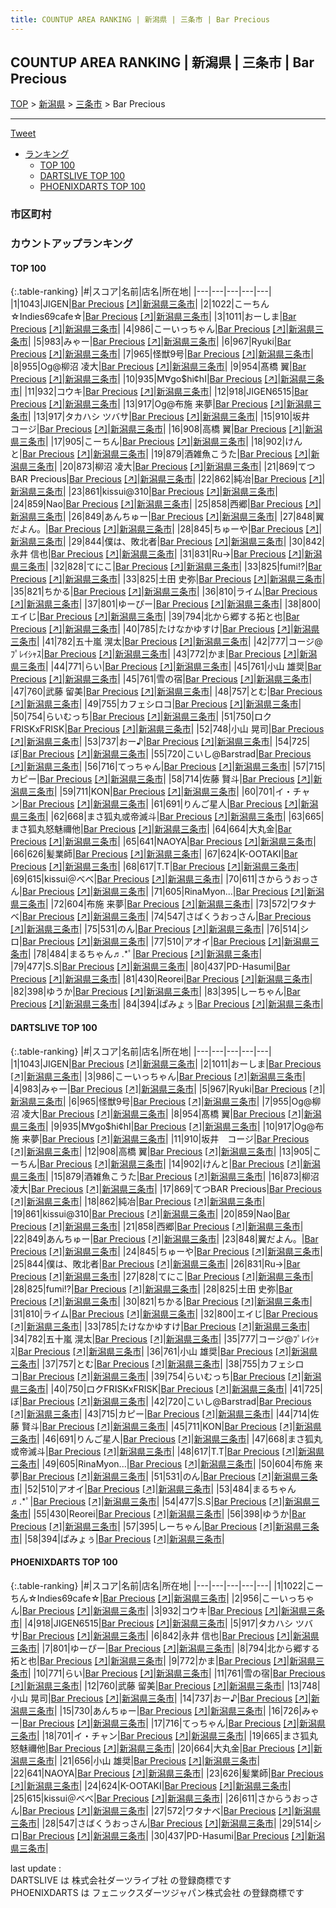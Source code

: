 ```yaml
---
title: COUNTUP AREA RANKING | 新潟県 | 三条市 | Bar Precious
---
```

## COUNTUP AREA RANKING | 新潟県 | 三条市 | Bar Precious

[TOP](/darts/rank/) > [新潟県](/darts/rank/新潟県/) > [三条市](/darts/rank/新潟県/三条市/) > Bar Precious

___

<a href="https://twitter.com/share?ref_src=twsrc%5Etfw" data-text="COUNTUP AREA RANKING | 新潟県三条市Bar Precious" class="twitter-share-button" data-hashtags="DARTSLIVE,PHOENIXDARTS,darts,ダーツ" data-show-count="false">Tweet</a>

* [ランキング](#カウントアップランキング)
    * [TOP 100](#top-100)
    * [DARTSLIVE TOP 100](#dartslive-top-100)
    * [PHOENIXDARTS TOP 100](#phoenixdarts-top-100)

### 市区町村

<ul>

</ul>

### カウントアップランキング

#### TOP 100



{:.table-ranking}
|#|スコア|名前|店名|所在地|
|---|---|---|---|---|
|1|1043|<span class="rank-name-dl">JIGEN</span>|<a href="/darts/rank/shops/1e6b04df71c4fd3af454cb89828a1cfe.html">Bar Precious</a> <a href="https://search.dartslive.com/jp/shop/1e6b04df71c4fd3af454cb89828a1cfe">[↗]</a>|<a href="/darts/rank/新潟県/三条市">新潟県三条市</a>|
|2|1022|<span class="rank-name-pd">こーちん☆Indies69cafe☆</span>|<a href="/darts/rank/shops/96193.html">Bar Precious</a> <a href="https://vs.phoenixdarts.com/jp/shop/shopDetailInfo/s_96193?s_seq=96193">[↗]</a>|<a href="/darts/rank/新潟県/三条市">新潟県三条市</a>|
|3|1011|<span class="rank-name-dl">おーしま</span>|<a href="/darts/rank/shops/1e6b04df71c4fd3af454cb89828a1cfe.html">Bar Precious</a> <a href="https://search.dartslive.com/jp/shop/1e6b04df71c4fd3af454cb89828a1cfe">[↗]</a>|<a href="/darts/rank/新潟県/三条市">新潟県三条市</a>|
|4|986|<span class="rank-name-dl">こーいっちゃん</span>|<a href="/darts/rank/shops/1e6b04df71c4fd3af454cb89828a1cfe.html">Bar Precious</a> <a href="https://search.dartslive.com/jp/shop/1e6b04df71c4fd3af454cb89828a1cfe">[↗]</a>|<a href="/darts/rank/新潟県/三条市">新潟県三条市</a>|
|5|983|<span class="rank-name-dl">みゃー</span>|<a href="/darts/rank/shops/1e6b04df71c4fd3af454cb89828a1cfe.html">Bar Precious</a> <a href="https://search.dartslive.com/jp/shop/1e6b04df71c4fd3af454cb89828a1cfe">[↗]</a>|<a href="/darts/rank/新潟県/三条市">新潟県三条市</a>|
|6|967|<span class="rank-name-dl">Ryuki</span>|<a href="/darts/rank/shops/1e6b04df71c4fd3af454cb89828a1cfe.html">Bar Precious</a> <a href="https://search.dartslive.com/jp/shop/1e6b04df71c4fd3af454cb89828a1cfe">[↗]</a>|<a href="/darts/rank/新潟県/三条市">新潟県三条市</a>|
|7|965|<span class="rank-name-dl">怪獣9号</span>|<a href="/darts/rank/shops/1e6b04df71c4fd3af454cb89828a1cfe.html">Bar Precious</a> <a href="https://search.dartslive.com/jp/shop/1e6b04df71c4fd3af454cb89828a1cfe">[↗]</a>|<a href="/darts/rank/新潟県/三条市">新潟県三条市</a>|
|8|955|<span class="rank-name-dl">Og@柳沼 凌大</span>|<a href="/darts/rank/shops/1e6b04df71c4fd3af454cb89828a1cfe.html">Bar Precious</a> <a href="https://search.dartslive.com/jp/shop/1e6b04df71c4fd3af454cb89828a1cfe">[↗]</a>|<a href="/darts/rank/新潟県/三条市">新潟県三条市</a>|
|9|954|<span class="rank-name-dl">髙橋 翼</span>|<a href="/darts/rank/shops/1e6b04df71c4fd3af454cb89828a1cfe.html">Bar Precious</a> <a href="https://search.dartslive.com/jp/shop/1e6b04df71c4fd3af454cb89828a1cfe">[↗]</a>|<a href="/darts/rank/新潟県/三条市">新潟県三条市</a>|
|10|935|<span class="rank-name-dl">M∀go$hi¢hI</span>|<a href="/darts/rank/shops/1e6b04df71c4fd3af454cb89828a1cfe.html">Bar Precious</a> <a href="https://search.dartslive.com/jp/shop/1e6b04df71c4fd3af454cb89828a1cfe">[↗]</a>|<a href="/darts/rank/新潟県/三条市">新潟県三条市</a>|
|11|932|<span class="rank-name-pd">コウキ</span>|<a href="/darts/rank/shops/96193.html">Bar Precious</a> <a href="https://vs.phoenixdarts.com/jp/shop/shopDetailInfo/s_96193?s_seq=96193">[↗]</a>|<a href="/darts/rank/新潟県/三条市">新潟県三条市</a>|
|12|918|<span class="rank-name-pd">JIGEN6515</span>|<a href="/darts/rank/shops/96193.html">Bar Precious</a> <a href="https://vs.phoenixdarts.com/jp/shop/shopDetailInfo/s_96193?s_seq=96193">[↗]</a>|<a href="/darts/rank/新潟県/三条市">新潟県三条市</a>|
|13|917|<span class="rank-name-dl">Og@布施 来夢</span>|<a href="/darts/rank/shops/1e6b04df71c4fd3af454cb89828a1cfe.html">Bar Precious</a> <a href="https://search.dartslive.com/jp/shop/1e6b04df71c4fd3af454cb89828a1cfe">[↗]</a>|<a href="/darts/rank/新潟県/三条市">新潟県三条市</a>|
|13|917|<span class="rank-name-pd">タカハシ ツバサ</span>|<a href="/darts/rank/shops/96193.html">Bar Precious</a> <a href="https://vs.phoenixdarts.com/jp/shop/shopDetailInfo/s_96193?s_seq=96193">[↗]</a>|<a href="/darts/rank/新潟県/三条市">新潟県三条市</a>|
|15|910|<span class="rank-name-dl">坂井　コージ</span>|<a href="/darts/rank/shops/1e6b04df71c4fd3af454cb89828a1cfe.html">Bar Precious</a> <a href="https://search.dartslive.com/jp/shop/1e6b04df71c4fd3af454cb89828a1cfe">[↗]</a>|<a href="/darts/rank/新潟県/三条市">新潟県三条市</a>|
|16|908|<span class="rank-name-dl">高橋 翼</span>|<a href="/darts/rank/shops/1e6b04df71c4fd3af454cb89828a1cfe.html">Bar Precious</a> <a href="https://search.dartslive.com/jp/shop/1e6b04df71c4fd3af454cb89828a1cfe">[↗]</a>|<a href="/darts/rank/新潟県/三条市">新潟県三条市</a>|
|17|905|<span class="rank-name-dl">こーちん</span>|<a href="/darts/rank/shops/1e6b04df71c4fd3af454cb89828a1cfe.html">Bar Precious</a> <a href="https://search.dartslive.com/jp/shop/1e6b04df71c4fd3af454cb89828a1cfe">[↗]</a>|<a href="/darts/rank/新潟県/三条市">新潟県三条市</a>|
|18|902|<span class="rank-name-dl">けんと</span>|<a href="/darts/rank/shops/1e6b04df71c4fd3af454cb89828a1cfe.html">Bar Precious</a> <a href="https://search.dartslive.com/jp/shop/1e6b04df71c4fd3af454cb89828a1cfe">[↗]</a>|<a href="/darts/rank/新潟県/三条市">新潟県三条市</a>|
|19|879|<span class="rank-name-dl">酒雑魚こうた</span>|<a href="/darts/rank/shops/1e6b04df71c4fd3af454cb89828a1cfe.html">Bar Precious</a> <a href="https://search.dartslive.com/jp/shop/1e6b04df71c4fd3af454cb89828a1cfe">[↗]</a>|<a href="/darts/rank/新潟県/三条市">新潟県三条市</a>|
|20|873|<span class="rank-name-dl">柳沼 凌大</span>|<a href="/darts/rank/shops/1e6b04df71c4fd3af454cb89828a1cfe.html">Bar Precious</a> <a href="https://search.dartslive.com/jp/shop/1e6b04df71c4fd3af454cb89828a1cfe">[↗]</a>|<a href="/darts/rank/新潟県/三条市">新潟県三条市</a>|
|21|869|<span class="rank-name-dl">てつBAR Precious</span>|<a href="/darts/rank/shops/1e6b04df71c4fd3af454cb89828a1cfe.html">Bar Precious</a> <a href="https://search.dartslive.com/jp/shop/1e6b04df71c4fd3af454cb89828a1cfe">[↗]</a>|<a href="/darts/rank/新潟県/三条市">新潟県三条市</a>|
|22|862|<span class="rank-name-dl">純冶</span>|<a href="/darts/rank/shops/1e6b04df71c4fd3af454cb89828a1cfe.html">Bar Precious</a> <a href="https://search.dartslive.com/jp/shop/1e6b04df71c4fd3af454cb89828a1cfe">[↗]</a>|<a href="/darts/rank/新潟県/三条市">新潟県三条市</a>|
|23|861|<span class="rank-name-dl">kissui@310</span>|<a href="/darts/rank/shops/1e6b04df71c4fd3af454cb89828a1cfe.html">Bar Precious</a> <a href="https://search.dartslive.com/jp/shop/1e6b04df71c4fd3af454cb89828a1cfe">[↗]</a>|<a href="/darts/rank/新潟県/三条市">新潟県三条市</a>|
|24|859|<span class="rank-name-dl">Nao</span>|<a href="/darts/rank/shops/1e6b04df71c4fd3af454cb89828a1cfe.html">Bar Precious</a> <a href="https://search.dartslive.com/jp/shop/1e6b04df71c4fd3af454cb89828a1cfe">[↗]</a>|<a href="/darts/rank/新潟県/三条市">新潟県三条市</a>|
|25|858|<span class="rank-name-dl">西郷</span>|<a href="/darts/rank/shops/1e6b04df71c4fd3af454cb89828a1cfe.html">Bar Precious</a> <a href="https://search.dartslive.com/jp/shop/1e6b04df71c4fd3af454cb89828a1cfe">[↗]</a>|<a href="/darts/rank/新潟県/三条市">新潟県三条市</a>|
|26|849|<span class="rank-name-dl">あんちゅー</span>|<a href="/darts/rank/shops/1e6b04df71c4fd3af454cb89828a1cfe.html">Bar Precious</a> <a href="https://search.dartslive.com/jp/shop/1e6b04df71c4fd3af454cb89828a1cfe">[↗]</a>|<a href="/darts/rank/新潟県/三条市">新潟県三条市</a>|
|27|848|<span class="rank-name-dl">翼だよん。</span>|<a href="/darts/rank/shops/1e6b04df71c4fd3af454cb89828a1cfe.html">Bar Precious</a> <a href="https://search.dartslive.com/jp/shop/1e6b04df71c4fd3af454cb89828a1cfe">[↗]</a>|<a href="/darts/rank/新潟県/三条市">新潟県三条市</a>|
|28|845|<span class="rank-name-dl">ちゅーや</span>|<a href="/darts/rank/shops/1e6b04df71c4fd3af454cb89828a1cfe.html">Bar Precious</a> <a href="https://search.dartslive.com/jp/shop/1e6b04df71c4fd3af454cb89828a1cfe">[↗]</a>|<a href="/darts/rank/新潟県/三条市">新潟県三条市</a>|
|29|844|<span class="rank-name-dl">僕は、敗北者</span>|<a href="/darts/rank/shops/1e6b04df71c4fd3af454cb89828a1cfe.html">Bar Precious</a> <a href="https://search.dartslive.com/jp/shop/1e6b04df71c4fd3af454cb89828a1cfe">[↗]</a>|<a href="/darts/rank/新潟県/三条市">新潟県三条市</a>|
|30|842|<span class="rank-name-pd"><span class="pro-icon-pd"></span>永井 信也</span>|<a href="/darts/rank/shops/96193.html">Bar Precious</a> <a href="https://vs.phoenixdarts.com/jp/shop/shopDetailInfo/s_96193?s_seq=96193">[↗]</a>|<a href="/darts/rank/新潟県/三条市">新潟県三条市</a>|
|31|831|<span class="rank-name-dl">Ru→</span>|<a href="/darts/rank/shops/1e6b04df71c4fd3af454cb89828a1cfe.html">Bar Precious</a> <a href="https://search.dartslive.com/jp/shop/1e6b04df71c4fd3af454cb89828a1cfe">[↗]</a>|<a href="/darts/rank/新潟県/三条市">新潟県三条市</a>|
|32|828|<span class="rank-name-dl">てにこ</span>|<a href="/darts/rank/shops/1e6b04df71c4fd3af454cb89828a1cfe.html">Bar Precious</a> <a href="https://search.dartslive.com/jp/shop/1e6b04df71c4fd3af454cb89828a1cfe">[↗]</a>|<a href="/darts/rank/新潟県/三条市">新潟県三条市</a>|
|33|825|<span class="rank-name-dl">fumi!?</span>|<a href="/darts/rank/shops/1e6b04df71c4fd3af454cb89828a1cfe.html">Bar Precious</a> <a href="https://search.dartslive.com/jp/shop/1e6b04df71c4fd3af454cb89828a1cfe">[↗]</a>|<a href="/darts/rank/新潟県/三条市">新潟県三条市</a>|
|33|825|<span class="rank-name-dl">土田 史弥</span>|<a href="/darts/rank/shops/1e6b04df71c4fd3af454cb89828a1cfe.html">Bar Precious</a> <a href="https://search.dartslive.com/jp/shop/1e6b04df71c4fd3af454cb89828a1cfe">[↗]</a>|<a href="/darts/rank/新潟県/三条市">新潟県三条市</a>|
|35|821|<span class="rank-name-dl">ちかる</span>|<a href="/darts/rank/shops/1e6b04df71c4fd3af454cb89828a1cfe.html">Bar Precious</a> <a href="https://search.dartslive.com/jp/shop/1e6b04df71c4fd3af454cb89828a1cfe">[↗]</a>|<a href="/darts/rank/新潟県/三条市">新潟県三条市</a>|
|36|810|<span class="rank-name-dl">ライム</span>|<a href="/darts/rank/shops/1e6b04df71c4fd3af454cb89828a1cfe.html">Bar Precious</a> <a href="https://search.dartslive.com/jp/shop/1e6b04df71c4fd3af454cb89828a1cfe">[↗]</a>|<a href="/darts/rank/新潟県/三条市">新潟県三条市</a>|
|37|801|<span class="rank-name-pd">ゆーぴー</span>|<a href="/darts/rank/shops/96193.html">Bar Precious</a> <a href="https://vs.phoenixdarts.com/jp/shop/shopDetailInfo/s_96193?s_seq=96193">[↗]</a>|<a href="/darts/rank/新潟県/三条市">新潟県三条市</a>|
|38|800|<span class="rank-name-dl">エイじ</span>|<a href="/darts/rank/shops/1e6b04df71c4fd3af454cb89828a1cfe.html">Bar Precious</a> <a href="https://search.dartslive.com/jp/shop/1e6b04df71c4fd3af454cb89828a1cfe">[↗]</a>|<a href="/darts/rank/新潟県/三条市">新潟県三条市</a>|
|39|794|<span class="rank-name-pd">北から郷する拓と也</span>|<a href="/darts/rank/shops/96193.html">Bar Precious</a> <a href="https://vs.phoenixdarts.com/jp/shop/shopDetailInfo/s_96193?s_seq=96193">[↗]</a>|<a href="/darts/rank/新潟県/三条市">新潟県三条市</a>|
|40|785|<span class="rank-name-dl">たけなかゆすけ</span>|<a href="/darts/rank/shops/1e6b04df71c4fd3af454cb89828a1cfe.html">Bar Precious</a> <a href="https://search.dartslive.com/jp/shop/1e6b04df71c4fd3af454cb89828a1cfe">[↗]</a>|<a href="/darts/rank/新潟県/三条市">新潟県三条市</a>|
|41|782|<span class="rank-name-dl">五十嵐 滉太</span>|<a href="/darts/rank/shops/1e6b04df71c4fd3af454cb89828a1cfe.html">Bar Precious</a> <a href="https://search.dartslive.com/jp/shop/1e6b04df71c4fd3af454cb89828a1cfe">[↗]</a>|<a href="/darts/rank/新潟県/三条市">新潟県三条市</a>|
|42|777|<span class="rank-name-dl">コージ@ﾌﾟﾚｲｼｬｽ</span>|<a href="/darts/rank/shops/1e6b04df71c4fd3af454cb89828a1cfe.html">Bar Precious</a> <a href="https://search.dartslive.com/jp/shop/1e6b04df71c4fd3af454cb89828a1cfe">[↗]</a>|<a href="/darts/rank/新潟県/三条市">新潟県三条市</a>|
|43|772|<span class="rank-name-pd">かま</span>|<a href="/darts/rank/shops/96193.html">Bar Precious</a> <a href="https://vs.phoenixdarts.com/jp/shop/shopDetailInfo/s_96193?s_seq=96193">[↗]</a>|<a href="/darts/rank/新潟県/三条市">新潟県三条市</a>|
|44|771|<span class="rank-name-pd">らい</span>|<a href="/darts/rank/shops/96193.html">Bar Precious</a> <a href="https://vs.phoenixdarts.com/jp/shop/shopDetailInfo/s_96193?s_seq=96193">[↗]</a>|<a href="/darts/rank/新潟県/三条市">新潟県三条市</a>|
|45|761|<span class="rank-name-dl">小山 雄奨</span>|<a href="/darts/rank/shops/1e6b04df71c4fd3af454cb89828a1cfe.html">Bar Precious</a> <a href="https://search.dartslive.com/jp/shop/1e6b04df71c4fd3af454cb89828a1cfe">[↗]</a>|<a href="/darts/rank/新潟県/三条市">新潟県三条市</a>|
|45|761|<span class="rank-name-pd">雪の宿</span>|<a href="/darts/rank/shops/96193.html">Bar Precious</a> <a href="https://vs.phoenixdarts.com/jp/shop/shopDetailInfo/s_96193?s_seq=96193">[↗]</a>|<a href="/darts/rank/新潟県/三条市">新潟県三条市</a>|
|47|760|<span class="rank-name-pd"><span class="pro-icon-pd"></span>武藤 留美</span>|<a href="/darts/rank/shops/96193.html">Bar Precious</a> <a href="https://vs.phoenixdarts.com/jp/shop/shopDetailInfo/s_96193?s_seq=96193">[↗]</a>|<a href="/darts/rank/新潟県/三条市">新潟県三条市</a>|
|48|757|<span class="rank-name-dl">とむ</span>|<a href="/darts/rank/shops/1e6b04df71c4fd3af454cb89828a1cfe.html">Bar Precious</a> <a href="https://search.dartslive.com/jp/shop/1e6b04df71c4fd3af454cb89828a1cfe">[↗]</a>|<a href="/darts/rank/新潟県/三条市">新潟県三条市</a>|
|49|755|<span class="rank-name-dl">カフェシロコ</span>|<a href="/darts/rank/shops/1e6b04df71c4fd3af454cb89828a1cfe.html">Bar Precious</a> <a href="https://search.dartslive.com/jp/shop/1e6b04df71c4fd3af454cb89828a1cfe">[↗]</a>|<a href="/darts/rank/新潟県/三条市">新潟県三条市</a>|
|50|754|<span class="rank-name-dl">らいむっち</span>|<a href="/darts/rank/shops/1e6b04df71c4fd3af454cb89828a1cfe.html">Bar Precious</a> <a href="https://search.dartslive.com/jp/shop/1e6b04df71c4fd3af454cb89828a1cfe">[↗]</a>|<a href="/darts/rank/新潟県/三条市">新潟県三条市</a>|
|51|750|<span class="rank-name-dl">ロクFRISKxFRISK</span>|<a href="/darts/rank/shops/1e6b04df71c4fd3af454cb89828a1cfe.html">Bar Precious</a> <a href="https://search.dartslive.com/jp/shop/1e6b04df71c4fd3af454cb89828a1cfe">[↗]</a>|<a href="/darts/rank/新潟県/三条市">新潟県三条市</a>|
|52|748|<span class="rank-name-pd">小山 晃司</span>|<a href="/darts/rank/shops/96193.html">Bar Precious</a> <a href="https://vs.phoenixdarts.com/jp/shop/shopDetailInfo/s_96193?s_seq=96193">[↗]</a>|<a href="/darts/rank/新潟県/三条市">新潟県三条市</a>|
|53|737|<span class="rank-name-pd">おー♪</span>|<a href="/darts/rank/shops/96193.html">Bar Precious</a> <a href="https://vs.phoenixdarts.com/jp/shop/shopDetailInfo/s_96193?s_seq=96193">[↗]</a>|<a href="/darts/rank/新潟県/三条市">新潟県三条市</a>|
|54|725|<span class="rank-name-dl">ぼ</span>|<a href="/darts/rank/shops/1e6b04df71c4fd3af454cb89828a1cfe.html">Bar Precious</a> <a href="https://search.dartslive.com/jp/shop/1e6b04df71c4fd3af454cb89828a1cfe">[↗]</a>|<a href="/darts/rank/新潟県/三条市">新潟県三条市</a>|
|55|720|<span class="rank-name-dl">こいし@Barstrad</span>|<a href="/darts/rank/shops/1e6b04df71c4fd3af454cb89828a1cfe.html">Bar Precious</a> <a href="https://search.dartslive.com/jp/shop/1e6b04df71c4fd3af454cb89828a1cfe">[↗]</a>|<a href="/darts/rank/新潟県/三条市">新潟県三条市</a>|
|56|716|<span class="rank-name-pd">てっちゃん</span>|<a href="/darts/rank/shops/96193.html">Bar Precious</a> <a href="https://vs.phoenixdarts.com/jp/shop/shopDetailInfo/s_96193?s_seq=96193">[↗]</a>|<a href="/darts/rank/新潟県/三条市">新潟県三条市</a>|
|57|715|<span class="rank-name-dl">カピー</span>|<a href="/darts/rank/shops/1e6b04df71c4fd3af454cb89828a1cfe.html">Bar Precious</a> <a href="https://search.dartslive.com/jp/shop/1e6b04df71c4fd3af454cb89828a1cfe">[↗]</a>|<a href="/darts/rank/新潟県/三条市">新潟県三条市</a>|
|58|714|<span class="rank-name-dl">佐藤 賢斗</span>|<a href="/darts/rank/shops/1e6b04df71c4fd3af454cb89828a1cfe.html">Bar Precious</a> <a href="https://search.dartslive.com/jp/shop/1e6b04df71c4fd3af454cb89828a1cfe">[↗]</a>|<a href="/darts/rank/新潟県/三条市">新潟県三条市</a>|
|59|711|<span class="rank-name-dl">KON</span>|<a href="/darts/rank/shops/1e6b04df71c4fd3af454cb89828a1cfe.html">Bar Precious</a> <a href="https://search.dartslive.com/jp/shop/1e6b04df71c4fd3af454cb89828a1cfe">[↗]</a>|<a href="/darts/rank/新潟県/三条市">新潟県三条市</a>|
|60|701|<span class="rank-name-pd">イ・チャン</span>|<a href="/darts/rank/shops/96193.html">Bar Precious</a> <a href="https://vs.phoenixdarts.com/jp/shop/shopDetailInfo/s_96193?s_seq=96193">[↗]</a>|<a href="/darts/rank/新潟県/三条市">新潟県三条市</a>|
|61|691|<span class="rank-name-dl">りんご星人</span>|<a href="/darts/rank/shops/1e6b04df71c4fd3af454cb89828a1cfe.html">Bar Precious</a> <a href="https://search.dartslive.com/jp/shop/1e6b04df71c4fd3af454cb89828a1cfe">[↗]</a>|<a href="/darts/rank/新潟県/三条市">新潟県三条市</a>|
|62|668|<span class="rank-name-dl">まさ狐丸或帝滅斗</span>|<a href="/darts/rank/shops/1e6b04df71c4fd3af454cb89828a1cfe.html">Bar Precious</a> <a href="https://search.dartslive.com/jp/shop/1e6b04df71c4fd3af454cb89828a1cfe">[↗]</a>|<a href="/darts/rank/新潟県/三条市">新潟県三条市</a>|
|63|665|<span class="rank-name-pd">まさ狐丸怒魅禰他</span>|<a href="/darts/rank/shops/96193.html">Bar Precious</a> <a href="https://vs.phoenixdarts.com/jp/shop/shopDetailInfo/s_96193?s_seq=96193">[↗]</a>|<a href="/darts/rank/新潟県/三条市">新潟県三条市</a>|
|64|664|<span class="rank-name-pd">大丸金</span>|<a href="/darts/rank/shops/96193.html">Bar Precious</a> <a href="https://vs.phoenixdarts.com/jp/shop/shopDetailInfo/s_96193?s_seq=96193">[↗]</a>|<a href="/darts/rank/新潟県/三条市">新潟県三条市</a>|
|65|641|<span class="rank-name-pd">NAOYA</span>|<a href="/darts/rank/shops/96193.html">Bar Precious</a> <a href="https://vs.phoenixdarts.com/jp/shop/shopDetailInfo/s_96193?s_seq=96193">[↗]</a>|<a href="/darts/rank/新潟県/三条市">新潟県三条市</a>|
|66|626|<span class="rank-name-pd">髪業師</span>|<a href="/darts/rank/shops/96193.html">Bar Precious</a> <a href="https://vs.phoenixdarts.com/jp/shop/shopDetailInfo/s_96193?s_seq=96193">[↗]</a>|<a href="/darts/rank/新潟県/三条市">新潟県三条市</a>|
|67|624|<span class="rank-name-pd">K-OOTAKI</span>|<a href="/darts/rank/shops/96193.html">Bar Precious</a> <a href="https://vs.phoenixdarts.com/jp/shop/shopDetailInfo/s_96193?s_seq=96193">[↗]</a>|<a href="/darts/rank/新潟県/三条市">新潟県三条市</a>|
|68|617|<span class="rank-name-dl">T.T</span>|<a href="/darts/rank/shops/1e6b04df71c4fd3af454cb89828a1cfe.html">Bar Precious</a> <a href="https://search.dartslive.com/jp/shop/1e6b04df71c4fd3af454cb89828a1cfe">[↗]</a>|<a href="/darts/rank/新潟県/三条市">新潟県三条市</a>|
|69|615|<span class="rank-name-pd">kissui＠べべ</span>|<a href="/darts/rank/shops/96193.html">Bar Precious</a> <a href="https://vs.phoenixdarts.com/jp/shop/shopDetailInfo/s_96193?s_seq=96193">[↗]</a>|<a href="/darts/rank/新潟県/三条市">新潟県三条市</a>|
|70|611|<span class="rank-name-pd">さからうおっさん</span>|<a href="/darts/rank/shops/96193.html">Bar Precious</a> <a href="https://vs.phoenixdarts.com/jp/shop/shopDetailInfo/s_96193?s_seq=96193">[↗]</a>|<a href="/darts/rank/新潟県/三条市">新潟県三条市</a>|
|71|605|<span class="rank-name-dl">RinaMyon...</span>|<a href="/darts/rank/shops/1e6b04df71c4fd3af454cb89828a1cfe.html">Bar Precious</a> <a href="https://search.dartslive.com/jp/shop/1e6b04df71c4fd3af454cb89828a1cfe">[↗]</a>|<a href="/darts/rank/新潟県/三条市">新潟県三条市</a>|
|72|604|<span class="rank-name-dl">布施 来夢</span>|<a href="/darts/rank/shops/1e6b04df71c4fd3af454cb89828a1cfe.html">Bar Precious</a> <a href="https://search.dartslive.com/jp/shop/1e6b04df71c4fd3af454cb89828a1cfe">[↗]</a>|<a href="/darts/rank/新潟県/三条市">新潟県三条市</a>|
|73|572|<span class="rank-name-pd">ワタナベ</span>|<a href="/darts/rank/shops/96193.html">Bar Precious</a> <a href="https://vs.phoenixdarts.com/jp/shop/shopDetailInfo/s_96193?s_seq=96193">[↗]</a>|<a href="/darts/rank/新潟県/三条市">新潟県三条市</a>|
|74|547|<span class="rank-name-pd">さばくうおっさん</span>|<a href="/darts/rank/shops/96193.html">Bar Precious</a> <a href="https://vs.phoenixdarts.com/jp/shop/shopDetailInfo/s_96193?s_seq=96193">[↗]</a>|<a href="/darts/rank/新潟県/三条市">新潟県三条市</a>|
|75|531|<span class="rank-name-dl">のん</span>|<a href="/darts/rank/shops/1e6b04df71c4fd3af454cb89828a1cfe.html">Bar Precious</a> <a href="https://search.dartslive.com/jp/shop/1e6b04df71c4fd3af454cb89828a1cfe">[↗]</a>|<a href="/darts/rank/新潟県/三条市">新潟県三条市</a>|
|76|514|<span class="rank-name-pd">シロ</span>|<a href="/darts/rank/shops/96193.html">Bar Precious</a> <a href="https://vs.phoenixdarts.com/jp/shop/shopDetailInfo/s_96193?s_seq=96193">[↗]</a>|<a href="/darts/rank/新潟県/三条市">新潟県三条市</a>|
|77|510|<span class="rank-name-dl">アオイ</span>|<a href="/darts/rank/shops/1e6b04df71c4fd3af454cb89828a1cfe.html">Bar Precious</a> <a href="https://search.dartslive.com/jp/shop/1e6b04df71c4fd3af454cb89828a1cfe">[↗]</a>|<a href="/darts/rank/新潟県/三条市">新潟県三条市</a>|
|78|484|<span class="rank-name-dl">まるちゃん♬.*ﾟ</span>|<a href="/darts/rank/shops/1e6b04df71c4fd3af454cb89828a1cfe.html">Bar Precious</a> <a href="https://search.dartslive.com/jp/shop/1e6b04df71c4fd3af454cb89828a1cfe">[↗]</a>|<a href="/darts/rank/新潟県/三条市">新潟県三条市</a>|
|79|477|<span class="rank-name-dl">S.S</span>|<a href="/darts/rank/shops/1e6b04df71c4fd3af454cb89828a1cfe.html">Bar Precious</a> <a href="https://search.dartslive.com/jp/shop/1e6b04df71c4fd3af454cb89828a1cfe">[↗]</a>|<a href="/darts/rank/新潟県/三条市">新潟県三条市</a>|
|80|437|<span class="rank-name-pd">PD-Hasumi</span>|<a href="/darts/rank/shops/96193.html">Bar Precious</a> <a href="https://vs.phoenixdarts.com/jp/shop/shopDetailInfo/s_96193?s_seq=96193">[↗]</a>|<a href="/darts/rank/新潟県/三条市">新潟県三条市</a>|
|81|430|<span class="rank-name-dl">Reorei</span>|<a href="/darts/rank/shops/1e6b04df71c4fd3af454cb89828a1cfe.html">Bar Precious</a> <a href="https://search.dartslive.com/jp/shop/1e6b04df71c4fd3af454cb89828a1cfe">[↗]</a>|<a href="/darts/rank/新潟県/三条市">新潟県三条市</a>|
|82|398|<span class="rank-name-dl">ゆうか</span>|<a href="/darts/rank/shops/1e6b04df71c4fd3af454cb89828a1cfe.html">Bar Precious</a> <a href="https://search.dartslive.com/jp/shop/1e6b04df71c4fd3af454cb89828a1cfe">[↗]</a>|<a href="/darts/rank/新潟県/三条市">新潟県三条市</a>|
|83|395|<span class="rank-name-dl">しーちゃん</span>|<a href="/darts/rank/shops/1e6b04df71c4fd3af454cb89828a1cfe.html">Bar Precious</a> <a href="https://search.dartslive.com/jp/shop/1e6b04df71c4fd3af454cb89828a1cfe">[↗]</a>|<a href="/darts/rank/新潟県/三条市">新潟県三条市</a>|
|84|394|<span class="rank-name-dl">ぱみょぅ</span>|<a href="/darts/rank/shops/1e6b04df71c4fd3af454cb89828a1cfe.html">Bar Precious</a> <a href="https://search.dartslive.com/jp/shop/1e6b04df71c4fd3af454cb89828a1cfe">[↗]</a>|<a href="/darts/rank/新潟県/三条市">新潟県三条市</a>|


#### DARTSLIVE TOP 100



{:.table-ranking}
|#|スコア|名前|店名|所在地|
|---|---|---|---|---|
|1|1043|<span class="rank-name-dl">JIGEN</span>|<a href="/darts/rank/shops/1e6b04df71c4fd3af454cb89828a1cfe.html">Bar Precious</a> <a href="https://search.dartslive.com/jp/shop/1e6b04df71c4fd3af454cb89828a1cfe">[↗]</a>|<a href="/darts/rank/新潟県/三条市">新潟県三条市</a>|
|2|1011|<span class="rank-name-dl">おーしま</span>|<a href="/darts/rank/shops/1e6b04df71c4fd3af454cb89828a1cfe.html">Bar Precious</a> <a href="https://search.dartslive.com/jp/shop/1e6b04df71c4fd3af454cb89828a1cfe">[↗]</a>|<a href="/darts/rank/新潟県/三条市">新潟県三条市</a>|
|3|986|<span class="rank-name-dl">こーいっちゃん</span>|<a href="/darts/rank/shops/1e6b04df71c4fd3af454cb89828a1cfe.html">Bar Precious</a> <a href="https://search.dartslive.com/jp/shop/1e6b04df71c4fd3af454cb89828a1cfe">[↗]</a>|<a href="/darts/rank/新潟県/三条市">新潟県三条市</a>|
|4|983|<span class="rank-name-dl">みゃー</span>|<a href="/darts/rank/shops/1e6b04df71c4fd3af454cb89828a1cfe.html">Bar Precious</a> <a href="https://search.dartslive.com/jp/shop/1e6b04df71c4fd3af454cb89828a1cfe">[↗]</a>|<a href="/darts/rank/新潟県/三条市">新潟県三条市</a>|
|5|967|<span class="rank-name-dl">Ryuki</span>|<a href="/darts/rank/shops/1e6b04df71c4fd3af454cb89828a1cfe.html">Bar Precious</a> <a href="https://search.dartslive.com/jp/shop/1e6b04df71c4fd3af454cb89828a1cfe">[↗]</a>|<a href="/darts/rank/新潟県/三条市">新潟県三条市</a>|
|6|965|<span class="rank-name-dl">怪獣9号</span>|<a href="/darts/rank/shops/1e6b04df71c4fd3af454cb89828a1cfe.html">Bar Precious</a> <a href="https://search.dartslive.com/jp/shop/1e6b04df71c4fd3af454cb89828a1cfe">[↗]</a>|<a href="/darts/rank/新潟県/三条市">新潟県三条市</a>|
|7|955|<span class="rank-name-dl">Og@柳沼 凌大</span>|<a href="/darts/rank/shops/1e6b04df71c4fd3af454cb89828a1cfe.html">Bar Precious</a> <a href="https://search.dartslive.com/jp/shop/1e6b04df71c4fd3af454cb89828a1cfe">[↗]</a>|<a href="/darts/rank/新潟県/三条市">新潟県三条市</a>|
|8|954|<span class="rank-name-dl">髙橋 翼</span>|<a href="/darts/rank/shops/1e6b04df71c4fd3af454cb89828a1cfe.html">Bar Precious</a> <a href="https://search.dartslive.com/jp/shop/1e6b04df71c4fd3af454cb89828a1cfe">[↗]</a>|<a href="/darts/rank/新潟県/三条市">新潟県三条市</a>|
|9|935|<span class="rank-name-dl">M∀go$hi¢hI</span>|<a href="/darts/rank/shops/1e6b04df71c4fd3af454cb89828a1cfe.html">Bar Precious</a> <a href="https://search.dartslive.com/jp/shop/1e6b04df71c4fd3af454cb89828a1cfe">[↗]</a>|<a href="/darts/rank/新潟県/三条市">新潟県三条市</a>|
|10|917|<span class="rank-name-dl">Og@布施 来夢</span>|<a href="/darts/rank/shops/1e6b04df71c4fd3af454cb89828a1cfe.html">Bar Precious</a> <a href="https://search.dartslive.com/jp/shop/1e6b04df71c4fd3af454cb89828a1cfe">[↗]</a>|<a href="/darts/rank/新潟県/三条市">新潟県三条市</a>|
|11|910|<span class="rank-name-dl">坂井　コージ</span>|<a href="/darts/rank/shops/1e6b04df71c4fd3af454cb89828a1cfe.html">Bar Precious</a> <a href="https://search.dartslive.com/jp/shop/1e6b04df71c4fd3af454cb89828a1cfe">[↗]</a>|<a href="/darts/rank/新潟県/三条市">新潟県三条市</a>|
|12|908|<span class="rank-name-dl">高橋 翼</span>|<a href="/darts/rank/shops/1e6b04df71c4fd3af454cb89828a1cfe.html">Bar Precious</a> <a href="https://search.dartslive.com/jp/shop/1e6b04df71c4fd3af454cb89828a1cfe">[↗]</a>|<a href="/darts/rank/新潟県/三条市">新潟県三条市</a>|
|13|905|<span class="rank-name-dl">こーちん</span>|<a href="/darts/rank/shops/1e6b04df71c4fd3af454cb89828a1cfe.html">Bar Precious</a> <a href="https://search.dartslive.com/jp/shop/1e6b04df71c4fd3af454cb89828a1cfe">[↗]</a>|<a href="/darts/rank/新潟県/三条市">新潟県三条市</a>|
|14|902|<span class="rank-name-dl">けんと</span>|<a href="/darts/rank/shops/1e6b04df71c4fd3af454cb89828a1cfe.html">Bar Precious</a> <a href="https://search.dartslive.com/jp/shop/1e6b04df71c4fd3af454cb89828a1cfe">[↗]</a>|<a href="/darts/rank/新潟県/三条市">新潟県三条市</a>|
|15|879|<span class="rank-name-dl">酒雑魚こうた</span>|<a href="/darts/rank/shops/1e6b04df71c4fd3af454cb89828a1cfe.html">Bar Precious</a> <a href="https://search.dartslive.com/jp/shop/1e6b04df71c4fd3af454cb89828a1cfe">[↗]</a>|<a href="/darts/rank/新潟県/三条市">新潟県三条市</a>|
|16|873|<span class="rank-name-dl">柳沼 凌大</span>|<a href="/darts/rank/shops/1e6b04df71c4fd3af454cb89828a1cfe.html">Bar Precious</a> <a href="https://search.dartslive.com/jp/shop/1e6b04df71c4fd3af454cb89828a1cfe">[↗]</a>|<a href="/darts/rank/新潟県/三条市">新潟県三条市</a>|
|17|869|<span class="rank-name-dl">てつBAR Precious</span>|<a href="/darts/rank/shops/1e6b04df71c4fd3af454cb89828a1cfe.html">Bar Precious</a> <a href="https://search.dartslive.com/jp/shop/1e6b04df71c4fd3af454cb89828a1cfe">[↗]</a>|<a href="/darts/rank/新潟県/三条市">新潟県三条市</a>|
|18|862|<span class="rank-name-dl">純冶</span>|<a href="/darts/rank/shops/1e6b04df71c4fd3af454cb89828a1cfe.html">Bar Precious</a> <a href="https://search.dartslive.com/jp/shop/1e6b04df71c4fd3af454cb89828a1cfe">[↗]</a>|<a href="/darts/rank/新潟県/三条市">新潟県三条市</a>|
|19|861|<span class="rank-name-dl">kissui@310</span>|<a href="/darts/rank/shops/1e6b04df71c4fd3af454cb89828a1cfe.html">Bar Precious</a> <a href="https://search.dartslive.com/jp/shop/1e6b04df71c4fd3af454cb89828a1cfe">[↗]</a>|<a href="/darts/rank/新潟県/三条市">新潟県三条市</a>|
|20|859|<span class="rank-name-dl">Nao</span>|<a href="/darts/rank/shops/1e6b04df71c4fd3af454cb89828a1cfe.html">Bar Precious</a> <a href="https://search.dartslive.com/jp/shop/1e6b04df71c4fd3af454cb89828a1cfe">[↗]</a>|<a href="/darts/rank/新潟県/三条市">新潟県三条市</a>|
|21|858|<span class="rank-name-dl">西郷</span>|<a href="/darts/rank/shops/1e6b04df71c4fd3af454cb89828a1cfe.html">Bar Precious</a> <a href="https://search.dartslive.com/jp/shop/1e6b04df71c4fd3af454cb89828a1cfe">[↗]</a>|<a href="/darts/rank/新潟県/三条市">新潟県三条市</a>|
|22|849|<span class="rank-name-dl">あんちゅー</span>|<a href="/darts/rank/shops/1e6b04df71c4fd3af454cb89828a1cfe.html">Bar Precious</a> <a href="https://search.dartslive.com/jp/shop/1e6b04df71c4fd3af454cb89828a1cfe">[↗]</a>|<a href="/darts/rank/新潟県/三条市">新潟県三条市</a>|
|23|848|<span class="rank-name-dl">翼だよん。</span>|<a href="/darts/rank/shops/1e6b04df71c4fd3af454cb89828a1cfe.html">Bar Precious</a> <a href="https://search.dartslive.com/jp/shop/1e6b04df71c4fd3af454cb89828a1cfe">[↗]</a>|<a href="/darts/rank/新潟県/三条市">新潟県三条市</a>|
|24|845|<span class="rank-name-dl">ちゅーや</span>|<a href="/darts/rank/shops/1e6b04df71c4fd3af454cb89828a1cfe.html">Bar Precious</a> <a href="https://search.dartslive.com/jp/shop/1e6b04df71c4fd3af454cb89828a1cfe">[↗]</a>|<a href="/darts/rank/新潟県/三条市">新潟県三条市</a>|
|25|844|<span class="rank-name-dl">僕は、敗北者</span>|<a href="/darts/rank/shops/1e6b04df71c4fd3af454cb89828a1cfe.html">Bar Precious</a> <a href="https://search.dartslive.com/jp/shop/1e6b04df71c4fd3af454cb89828a1cfe">[↗]</a>|<a href="/darts/rank/新潟県/三条市">新潟県三条市</a>|
|26|831|<span class="rank-name-dl">Ru→</span>|<a href="/darts/rank/shops/1e6b04df71c4fd3af454cb89828a1cfe.html">Bar Precious</a> <a href="https://search.dartslive.com/jp/shop/1e6b04df71c4fd3af454cb89828a1cfe">[↗]</a>|<a href="/darts/rank/新潟県/三条市">新潟県三条市</a>|
|27|828|<span class="rank-name-dl">てにこ</span>|<a href="/darts/rank/shops/1e6b04df71c4fd3af454cb89828a1cfe.html">Bar Precious</a> <a href="https://search.dartslive.com/jp/shop/1e6b04df71c4fd3af454cb89828a1cfe">[↗]</a>|<a href="/darts/rank/新潟県/三条市">新潟県三条市</a>|
|28|825|<span class="rank-name-dl">fumi!?</span>|<a href="/darts/rank/shops/1e6b04df71c4fd3af454cb89828a1cfe.html">Bar Precious</a> <a href="https://search.dartslive.com/jp/shop/1e6b04df71c4fd3af454cb89828a1cfe">[↗]</a>|<a href="/darts/rank/新潟県/三条市">新潟県三条市</a>|
|28|825|<span class="rank-name-dl">土田 史弥</span>|<a href="/darts/rank/shops/1e6b04df71c4fd3af454cb89828a1cfe.html">Bar Precious</a> <a href="https://search.dartslive.com/jp/shop/1e6b04df71c4fd3af454cb89828a1cfe">[↗]</a>|<a href="/darts/rank/新潟県/三条市">新潟県三条市</a>|
|30|821|<span class="rank-name-dl">ちかる</span>|<a href="/darts/rank/shops/1e6b04df71c4fd3af454cb89828a1cfe.html">Bar Precious</a> <a href="https://search.dartslive.com/jp/shop/1e6b04df71c4fd3af454cb89828a1cfe">[↗]</a>|<a href="/darts/rank/新潟県/三条市">新潟県三条市</a>|
|31|810|<span class="rank-name-dl">ライム</span>|<a href="/darts/rank/shops/1e6b04df71c4fd3af454cb89828a1cfe.html">Bar Precious</a> <a href="https://search.dartslive.com/jp/shop/1e6b04df71c4fd3af454cb89828a1cfe">[↗]</a>|<a href="/darts/rank/新潟県/三条市">新潟県三条市</a>|
|32|800|<span class="rank-name-dl">エイじ</span>|<a href="/darts/rank/shops/1e6b04df71c4fd3af454cb89828a1cfe.html">Bar Precious</a> <a href="https://search.dartslive.com/jp/shop/1e6b04df71c4fd3af454cb89828a1cfe">[↗]</a>|<a href="/darts/rank/新潟県/三条市">新潟県三条市</a>|
|33|785|<span class="rank-name-dl">たけなかゆすけ</span>|<a href="/darts/rank/shops/1e6b04df71c4fd3af454cb89828a1cfe.html">Bar Precious</a> <a href="https://search.dartslive.com/jp/shop/1e6b04df71c4fd3af454cb89828a1cfe">[↗]</a>|<a href="/darts/rank/新潟県/三条市">新潟県三条市</a>|
|34|782|<span class="rank-name-dl">五十嵐 滉太</span>|<a href="/darts/rank/shops/1e6b04df71c4fd3af454cb89828a1cfe.html">Bar Precious</a> <a href="https://search.dartslive.com/jp/shop/1e6b04df71c4fd3af454cb89828a1cfe">[↗]</a>|<a href="/darts/rank/新潟県/三条市">新潟県三条市</a>|
|35|777|<span class="rank-name-dl">コージ@ﾌﾟﾚｲｼｬｽ</span>|<a href="/darts/rank/shops/1e6b04df71c4fd3af454cb89828a1cfe.html">Bar Precious</a> <a href="https://search.dartslive.com/jp/shop/1e6b04df71c4fd3af454cb89828a1cfe">[↗]</a>|<a href="/darts/rank/新潟県/三条市">新潟県三条市</a>|
|36|761|<span class="rank-name-dl">小山 雄奨</span>|<a href="/darts/rank/shops/1e6b04df71c4fd3af454cb89828a1cfe.html">Bar Precious</a> <a href="https://search.dartslive.com/jp/shop/1e6b04df71c4fd3af454cb89828a1cfe">[↗]</a>|<a href="/darts/rank/新潟県/三条市">新潟県三条市</a>|
|37|757|<span class="rank-name-dl">とむ</span>|<a href="/darts/rank/shops/1e6b04df71c4fd3af454cb89828a1cfe.html">Bar Precious</a> <a href="https://search.dartslive.com/jp/shop/1e6b04df71c4fd3af454cb89828a1cfe">[↗]</a>|<a href="/darts/rank/新潟県/三条市">新潟県三条市</a>|
|38|755|<span class="rank-name-dl">カフェシロコ</span>|<a href="/darts/rank/shops/1e6b04df71c4fd3af454cb89828a1cfe.html">Bar Precious</a> <a href="https://search.dartslive.com/jp/shop/1e6b04df71c4fd3af454cb89828a1cfe">[↗]</a>|<a href="/darts/rank/新潟県/三条市">新潟県三条市</a>|
|39|754|<span class="rank-name-dl">らいむっち</span>|<a href="/darts/rank/shops/1e6b04df71c4fd3af454cb89828a1cfe.html">Bar Precious</a> <a href="https://search.dartslive.com/jp/shop/1e6b04df71c4fd3af454cb89828a1cfe">[↗]</a>|<a href="/darts/rank/新潟県/三条市">新潟県三条市</a>|
|40|750|<span class="rank-name-dl">ロクFRISKxFRISK</span>|<a href="/darts/rank/shops/1e6b04df71c4fd3af454cb89828a1cfe.html">Bar Precious</a> <a href="https://search.dartslive.com/jp/shop/1e6b04df71c4fd3af454cb89828a1cfe">[↗]</a>|<a href="/darts/rank/新潟県/三条市">新潟県三条市</a>|
|41|725|<span class="rank-name-dl">ぼ</span>|<a href="/darts/rank/shops/1e6b04df71c4fd3af454cb89828a1cfe.html">Bar Precious</a> <a href="https://search.dartslive.com/jp/shop/1e6b04df71c4fd3af454cb89828a1cfe">[↗]</a>|<a href="/darts/rank/新潟県/三条市">新潟県三条市</a>|
|42|720|<span class="rank-name-dl">こいし@Barstrad</span>|<a href="/darts/rank/shops/1e6b04df71c4fd3af454cb89828a1cfe.html">Bar Precious</a> <a href="https://search.dartslive.com/jp/shop/1e6b04df71c4fd3af454cb89828a1cfe">[↗]</a>|<a href="/darts/rank/新潟県/三条市">新潟県三条市</a>|
|43|715|<span class="rank-name-dl">カピー</span>|<a href="/darts/rank/shops/1e6b04df71c4fd3af454cb89828a1cfe.html">Bar Precious</a> <a href="https://search.dartslive.com/jp/shop/1e6b04df71c4fd3af454cb89828a1cfe">[↗]</a>|<a href="/darts/rank/新潟県/三条市">新潟県三条市</a>|
|44|714|<span class="rank-name-dl">佐藤 賢斗</span>|<a href="/darts/rank/shops/1e6b04df71c4fd3af454cb89828a1cfe.html">Bar Precious</a> <a href="https://search.dartslive.com/jp/shop/1e6b04df71c4fd3af454cb89828a1cfe">[↗]</a>|<a href="/darts/rank/新潟県/三条市">新潟県三条市</a>|
|45|711|<span class="rank-name-dl">KON</span>|<a href="/darts/rank/shops/1e6b04df71c4fd3af454cb89828a1cfe.html">Bar Precious</a> <a href="https://search.dartslive.com/jp/shop/1e6b04df71c4fd3af454cb89828a1cfe">[↗]</a>|<a href="/darts/rank/新潟県/三条市">新潟県三条市</a>|
|46|691|<span class="rank-name-dl">りんご星人</span>|<a href="/darts/rank/shops/1e6b04df71c4fd3af454cb89828a1cfe.html">Bar Precious</a> <a href="https://search.dartslive.com/jp/shop/1e6b04df71c4fd3af454cb89828a1cfe">[↗]</a>|<a href="/darts/rank/新潟県/三条市">新潟県三条市</a>|
|47|668|<span class="rank-name-dl">まさ狐丸或帝滅斗</span>|<a href="/darts/rank/shops/1e6b04df71c4fd3af454cb89828a1cfe.html">Bar Precious</a> <a href="https://search.dartslive.com/jp/shop/1e6b04df71c4fd3af454cb89828a1cfe">[↗]</a>|<a href="/darts/rank/新潟県/三条市">新潟県三条市</a>|
|48|617|<span class="rank-name-dl">T.T</span>|<a href="/darts/rank/shops/1e6b04df71c4fd3af454cb89828a1cfe.html">Bar Precious</a> <a href="https://search.dartslive.com/jp/shop/1e6b04df71c4fd3af454cb89828a1cfe">[↗]</a>|<a href="/darts/rank/新潟県/三条市">新潟県三条市</a>|
|49|605|<span class="rank-name-dl">RinaMyon...</span>|<a href="/darts/rank/shops/1e6b04df71c4fd3af454cb89828a1cfe.html">Bar Precious</a> <a href="https://search.dartslive.com/jp/shop/1e6b04df71c4fd3af454cb89828a1cfe">[↗]</a>|<a href="/darts/rank/新潟県/三条市">新潟県三条市</a>|
|50|604|<span class="rank-name-dl">布施 来夢</span>|<a href="/darts/rank/shops/1e6b04df71c4fd3af454cb89828a1cfe.html">Bar Precious</a> <a href="https://search.dartslive.com/jp/shop/1e6b04df71c4fd3af454cb89828a1cfe">[↗]</a>|<a href="/darts/rank/新潟県/三条市">新潟県三条市</a>|
|51|531|<span class="rank-name-dl">のん</span>|<a href="/darts/rank/shops/1e6b04df71c4fd3af454cb89828a1cfe.html">Bar Precious</a> <a href="https://search.dartslive.com/jp/shop/1e6b04df71c4fd3af454cb89828a1cfe">[↗]</a>|<a href="/darts/rank/新潟県/三条市">新潟県三条市</a>|
|52|510|<span class="rank-name-dl">アオイ</span>|<a href="/darts/rank/shops/1e6b04df71c4fd3af454cb89828a1cfe.html">Bar Precious</a> <a href="https://search.dartslive.com/jp/shop/1e6b04df71c4fd3af454cb89828a1cfe">[↗]</a>|<a href="/darts/rank/新潟県/三条市">新潟県三条市</a>|
|53|484|<span class="rank-name-dl">まるちゃん♬.*ﾟ</span>|<a href="/darts/rank/shops/1e6b04df71c4fd3af454cb89828a1cfe.html">Bar Precious</a> <a href="https://search.dartslive.com/jp/shop/1e6b04df71c4fd3af454cb89828a1cfe">[↗]</a>|<a href="/darts/rank/新潟県/三条市">新潟県三条市</a>|
|54|477|<span class="rank-name-dl">S.S</span>|<a href="/darts/rank/shops/1e6b04df71c4fd3af454cb89828a1cfe.html">Bar Precious</a> <a href="https://search.dartslive.com/jp/shop/1e6b04df71c4fd3af454cb89828a1cfe">[↗]</a>|<a href="/darts/rank/新潟県/三条市">新潟県三条市</a>|
|55|430|<span class="rank-name-dl">Reorei</span>|<a href="/darts/rank/shops/1e6b04df71c4fd3af454cb89828a1cfe.html">Bar Precious</a> <a href="https://search.dartslive.com/jp/shop/1e6b04df71c4fd3af454cb89828a1cfe">[↗]</a>|<a href="/darts/rank/新潟県/三条市">新潟県三条市</a>|
|56|398|<span class="rank-name-dl">ゆうか</span>|<a href="/darts/rank/shops/1e6b04df71c4fd3af454cb89828a1cfe.html">Bar Precious</a> <a href="https://search.dartslive.com/jp/shop/1e6b04df71c4fd3af454cb89828a1cfe">[↗]</a>|<a href="/darts/rank/新潟県/三条市">新潟県三条市</a>|
|57|395|<span class="rank-name-dl">しーちゃん</span>|<a href="/darts/rank/shops/1e6b04df71c4fd3af454cb89828a1cfe.html">Bar Precious</a> <a href="https://search.dartslive.com/jp/shop/1e6b04df71c4fd3af454cb89828a1cfe">[↗]</a>|<a href="/darts/rank/新潟県/三条市">新潟県三条市</a>|
|58|394|<span class="rank-name-dl">ぱみょぅ</span>|<a href="/darts/rank/shops/1e6b04df71c4fd3af454cb89828a1cfe.html">Bar Precious</a> <a href="https://search.dartslive.com/jp/shop/1e6b04df71c4fd3af454cb89828a1cfe">[↗]</a>|<a href="/darts/rank/新潟県/三条市">新潟県三条市</a>|


#### PHOENIXDARTS TOP 100



{:.table-ranking}
|#|スコア|名前|店名|所在地|
|---|---|---|---|---|
|1|1022|<span class="rank-name-pd">こーちん☆Indies69cafe☆</span>|<a href="/darts/rank/shops/96193.html">Bar Precious</a> <a href="https://vs.phoenixdarts.com/jp/shop/shopDetailInfo/s_96193?s_seq=96193">[↗]</a>|<a href="/darts/rank/新潟県/三条市">新潟県三条市</a>|
|2|956|<span class="rank-name-pd">こーいっちゃん</span>|<a href="/darts/rank/shops/96193.html">Bar Precious</a> <a href="https://vs.phoenixdarts.com/jp/shop/shopDetailInfo/s_96193?s_seq=96193">[↗]</a>|<a href="/darts/rank/新潟県/三条市">新潟県三条市</a>|
|3|932|<span class="rank-name-pd">コウキ</span>|<a href="/darts/rank/shops/96193.html">Bar Precious</a> <a href="https://vs.phoenixdarts.com/jp/shop/shopDetailInfo/s_96193?s_seq=96193">[↗]</a>|<a href="/darts/rank/新潟県/三条市">新潟県三条市</a>|
|4|918|<span class="rank-name-pd">JIGEN6515</span>|<a href="/darts/rank/shops/96193.html">Bar Precious</a> <a href="https://vs.phoenixdarts.com/jp/shop/shopDetailInfo/s_96193?s_seq=96193">[↗]</a>|<a href="/darts/rank/新潟県/三条市">新潟県三条市</a>|
|5|917|<span class="rank-name-pd">タカハシ ツバサ</span>|<a href="/darts/rank/shops/96193.html">Bar Precious</a> <a href="https://vs.phoenixdarts.com/jp/shop/shopDetailInfo/s_96193?s_seq=96193">[↗]</a>|<a href="/darts/rank/新潟県/三条市">新潟県三条市</a>|
|6|842|<span class="rank-name-pd"><span class="pro-icon-pd"></span>永井 信也</span>|<a href="/darts/rank/shops/96193.html">Bar Precious</a> <a href="https://vs.phoenixdarts.com/jp/shop/shopDetailInfo/s_96193?s_seq=96193">[↗]</a>|<a href="/darts/rank/新潟県/三条市">新潟県三条市</a>|
|7|801|<span class="rank-name-pd">ゆーぴー</span>|<a href="/darts/rank/shops/96193.html">Bar Precious</a> <a href="https://vs.phoenixdarts.com/jp/shop/shopDetailInfo/s_96193?s_seq=96193">[↗]</a>|<a href="/darts/rank/新潟県/三条市">新潟県三条市</a>|
|8|794|<span class="rank-name-pd">北から郷する拓と也</span>|<a href="/darts/rank/shops/96193.html">Bar Precious</a> <a href="https://vs.phoenixdarts.com/jp/shop/shopDetailInfo/s_96193?s_seq=96193">[↗]</a>|<a href="/darts/rank/新潟県/三条市">新潟県三条市</a>|
|9|772|<span class="rank-name-pd">かま</span>|<a href="/darts/rank/shops/96193.html">Bar Precious</a> <a href="https://vs.phoenixdarts.com/jp/shop/shopDetailInfo/s_96193?s_seq=96193">[↗]</a>|<a href="/darts/rank/新潟県/三条市">新潟県三条市</a>|
|10|771|<span class="rank-name-pd">らい</span>|<a href="/darts/rank/shops/96193.html">Bar Precious</a> <a href="https://vs.phoenixdarts.com/jp/shop/shopDetailInfo/s_96193?s_seq=96193">[↗]</a>|<a href="/darts/rank/新潟県/三条市">新潟県三条市</a>|
|11|761|<span class="rank-name-pd">雪の宿</span>|<a href="/darts/rank/shops/96193.html">Bar Precious</a> <a href="https://vs.phoenixdarts.com/jp/shop/shopDetailInfo/s_96193?s_seq=96193">[↗]</a>|<a href="/darts/rank/新潟県/三条市">新潟県三条市</a>|
|12|760|<span class="rank-name-pd"><span class="pro-icon-pd"></span>武藤 留美</span>|<a href="/darts/rank/shops/96193.html">Bar Precious</a> <a href="https://vs.phoenixdarts.com/jp/shop/shopDetailInfo/s_96193?s_seq=96193">[↗]</a>|<a href="/darts/rank/新潟県/三条市">新潟県三条市</a>|
|13|748|<span class="rank-name-pd">小山 晃司</span>|<a href="/darts/rank/shops/96193.html">Bar Precious</a> <a href="https://vs.phoenixdarts.com/jp/shop/shopDetailInfo/s_96193?s_seq=96193">[↗]</a>|<a href="/darts/rank/新潟県/三条市">新潟県三条市</a>|
|14|737|<span class="rank-name-pd">おー♪</span>|<a href="/darts/rank/shops/96193.html">Bar Precious</a> <a href="https://vs.phoenixdarts.com/jp/shop/shopDetailInfo/s_96193?s_seq=96193">[↗]</a>|<a href="/darts/rank/新潟県/三条市">新潟県三条市</a>|
|15|730|<span class="rank-name-pd">あんちゅー</span>|<a href="/darts/rank/shops/96193.html">Bar Precious</a> <a href="https://vs.phoenixdarts.com/jp/shop/shopDetailInfo/s_96193?s_seq=96193">[↗]</a>|<a href="/darts/rank/新潟県/三条市">新潟県三条市</a>|
|16|726|<span class="rank-name-pd">みゃー</span>|<a href="/darts/rank/shops/96193.html">Bar Precious</a> <a href="https://vs.phoenixdarts.com/jp/shop/shopDetailInfo/s_96193?s_seq=96193">[↗]</a>|<a href="/darts/rank/新潟県/三条市">新潟県三条市</a>|
|17|716|<span class="rank-name-pd">てっちゃん</span>|<a href="/darts/rank/shops/96193.html">Bar Precious</a> <a href="https://vs.phoenixdarts.com/jp/shop/shopDetailInfo/s_96193?s_seq=96193">[↗]</a>|<a href="/darts/rank/新潟県/三条市">新潟県三条市</a>|
|18|701|<span class="rank-name-pd">イ・チャン</span>|<a href="/darts/rank/shops/96193.html">Bar Precious</a> <a href="https://vs.phoenixdarts.com/jp/shop/shopDetailInfo/s_96193?s_seq=96193">[↗]</a>|<a href="/darts/rank/新潟県/三条市">新潟県三条市</a>|
|19|665|<span class="rank-name-pd">まさ狐丸怒魅禰他</span>|<a href="/darts/rank/shops/96193.html">Bar Precious</a> <a href="https://vs.phoenixdarts.com/jp/shop/shopDetailInfo/s_96193?s_seq=96193">[↗]</a>|<a href="/darts/rank/新潟県/三条市">新潟県三条市</a>|
|20|664|<span class="rank-name-pd">大丸金</span>|<a href="/darts/rank/shops/96193.html">Bar Precious</a> <a href="https://vs.phoenixdarts.com/jp/shop/shopDetailInfo/s_96193?s_seq=96193">[↗]</a>|<a href="/darts/rank/新潟県/三条市">新潟県三条市</a>|
|21|656|<span class="rank-name-pd">小山 雄奨</span>|<a href="/darts/rank/shops/96193.html">Bar Precious</a> <a href="https://vs.phoenixdarts.com/jp/shop/shopDetailInfo/s_96193?s_seq=96193">[↗]</a>|<a href="/darts/rank/新潟県/三条市">新潟県三条市</a>|
|22|641|<span class="rank-name-pd">NAOYA</span>|<a href="/darts/rank/shops/96193.html">Bar Precious</a> <a href="https://vs.phoenixdarts.com/jp/shop/shopDetailInfo/s_96193?s_seq=96193">[↗]</a>|<a href="/darts/rank/新潟県/三条市">新潟県三条市</a>|
|23|626|<span class="rank-name-pd">髪業師</span>|<a href="/darts/rank/shops/96193.html">Bar Precious</a> <a href="https://vs.phoenixdarts.com/jp/shop/shopDetailInfo/s_96193?s_seq=96193">[↗]</a>|<a href="/darts/rank/新潟県/三条市">新潟県三条市</a>|
|24|624|<span class="rank-name-pd">K-OOTAKI</span>|<a href="/darts/rank/shops/96193.html">Bar Precious</a> <a href="https://vs.phoenixdarts.com/jp/shop/shopDetailInfo/s_96193?s_seq=96193">[↗]</a>|<a href="/darts/rank/新潟県/三条市">新潟県三条市</a>|
|25|615|<span class="rank-name-pd">kissui＠べべ</span>|<a href="/darts/rank/shops/96193.html">Bar Precious</a> <a href="https://vs.phoenixdarts.com/jp/shop/shopDetailInfo/s_96193?s_seq=96193">[↗]</a>|<a href="/darts/rank/新潟県/三条市">新潟県三条市</a>|
|26|611|<span class="rank-name-pd">さからうおっさん</span>|<a href="/darts/rank/shops/96193.html">Bar Precious</a> <a href="https://vs.phoenixdarts.com/jp/shop/shopDetailInfo/s_96193?s_seq=96193">[↗]</a>|<a href="/darts/rank/新潟県/三条市">新潟県三条市</a>|
|27|572|<span class="rank-name-pd">ワタナベ</span>|<a href="/darts/rank/shops/96193.html">Bar Precious</a> <a href="https://vs.phoenixdarts.com/jp/shop/shopDetailInfo/s_96193?s_seq=96193">[↗]</a>|<a href="/darts/rank/新潟県/三条市">新潟県三条市</a>|
|28|547|<span class="rank-name-pd">さばくうおっさん</span>|<a href="/darts/rank/shops/96193.html">Bar Precious</a> <a href="https://vs.phoenixdarts.com/jp/shop/shopDetailInfo/s_96193?s_seq=96193">[↗]</a>|<a href="/darts/rank/新潟県/三条市">新潟県三条市</a>|
|29|514|<span class="rank-name-pd">シロ</span>|<a href="/darts/rank/shops/96193.html">Bar Precious</a> <a href="https://vs.phoenixdarts.com/jp/shop/shopDetailInfo/s_96193?s_seq=96193">[↗]</a>|<a href="/darts/rank/新潟県/三条市">新潟県三条市</a>|
|30|437|<span class="rank-name-pd">PD-Hasumi</span>|<a href="/darts/rank/shops/96193.html">Bar Precious</a> <a href="https://vs.phoenixdarts.com/jp/shop/shopDetailInfo/s_96193?s_seq=96193">[↗]</a>|<a href="/darts/rank/新潟県/三条市">新潟県三条市</a>|


<div class="footer border-top border-gray-light mt-5 pt-3 text-right text-gray">
    last update : <span style="font-weight: italic" id="foot_last_modified"></span><br />
    DARTSLIVE は 株式会社ダーツライブ社 の登録商標です<br />
    PHOENIXDARTS は フェニックスダーツジャパン株式会社 の登録商標です<br />
</div>

<script src="https://cdnjs.cloudflare.com/ajax/libs/jquery.tablesorter/2.31.3/js/jquery.tablesorter.min.js" integrity="sha512-qzgd5cYSZcosqpzpn7zF2ZId8f/8CHmFKZ8j7mU4OUXTNRd5g+ZHBPsgKEwoqxCtdQvExE5LprwwPAgoicguNg==" crossorigin="anonymous" referrerpolicy="no-referrer"></script>
<link rel="stylesheet" href="https://cdnjs.cloudflare.com/ajax/libs/jquery.tablesorter/2.31.3/css/theme.default.min.css" integrity="sha512-wghhOJkjQX0Lh3NSWvNKeZ0ZpNn+SPVXX1Qyc9OCaogADktxrBiBdKGDoqVUOyhStvMBmJQ8ZdMHiR3wuEq8+w==" crossorigin="anonymous" referrerpolicy="no-referrer" />
<script>
$(function() {
    $(".table-ranking").tablesorter({sortList:[[0, 0]]});
    $("#foot_last_modified").text(formatDate(new Date(document.lastModified), 'yyyy-MM-dd HH:mm:ss'));
});
</script>

<script async src="https://platform.twitter.com/widgets.js" charset="utf-8"></script>